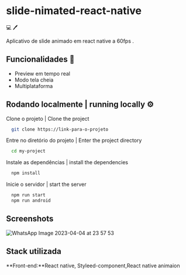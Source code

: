 
# slide-nimated-react-native
 💻 
 🖊 

Aplicativo de slide animado em react native a 60fps .

## Funcionalidades   💎 


- Preview em tempo real
- Modo tela cheia
- Multiplataforma


## Rodando localmente  | running locally ⚙️ 

Clone o projeto | Clone the project

```bash
  git clone https://link-para-o-projeto
```

Entre no diretório do projeto | Enter the project directory

```bash
  cd my-project
```

Instale as dependências | install the dependencies

```bash
  npm install
```

Inicie o servidor | start the server

```bash
  npm run start
  npm run android
```


## Screenshots

![WhatsApp Image 2023-04-04 at 23 57 53](https://user-images.githubusercontent.com/55338900/231795173-8bee140d-fe14-405d-b81c-b111b25c1d19.jpeg)


## Stack utilizada

**Front-end:**React native, Styleed-component,React native animaion

